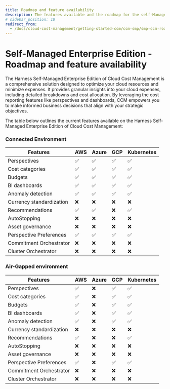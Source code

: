 ```yaml
---
title: Roadmap and feature availability
description: The features available and the roadmap for the self-Managed Enterprise edition of Harness Cloud Cost Management.
# sidebar_position: 10
redirect_from:
  - /docs/cloud-cost-management/getting-started-ccm/ccm-smp/smp-ccm-roadmap
---
```



# Self-Managed Enterprise Edition - Roadmap and feature availability
The Harness Self-Managed Enterprise Edition of Cloud Cost Management is a comprehensive solution designed to optimize your cloud resources and minimize expenses. It provides granular insights into your cloud expenses, including detailed breakdowns and cost allocation. By leveraging the cost reporting features like perspectives and dashboards, CCM empowers you to make informed business decisions that align with your strategic objectives. 

The table below outlines the current features available on the Harness Self-Managed Enterprise Edition of Cloud Cost Management:
  
### Connected Environment 

| **Features** | **AWS** | **Azure** | **GCP** | **Kubernetes** | 
| --- | --- | --- | --- | --- |
|Perspectives | ✅ | ✅  | ✅ | ✅ |
|Cost categories | ✅ | ✅ | ✅ | ✅ | 
|Budgets | ✅ | ✅ | ✅ | ✅ |
|BI dashboards | ✅ | ✅| ✅ | ✅ | 
|Anomaly detection  | ✅ | ✅ | ✅ | ✅ |
|Currency standardization | ❌ | ❌ | ❌ | ❌ | 
|Recommendations |✅ | ✅ | ❌  | ✅ | 
|AutoStopping | ❌ | ❌ | ❌ | ❌ | 
|Asset governance | ❌ | ❌ | ❌ | ❌ | 
|Perspective Preferences| ✅ | ✅ |✅ | ✅ |
|Commitment Orchestrator | ❌ | ❌ | ❌ | ❌ | 
|Cluster Orchestrator | ❌ |  ❌ | ❌ | ❌ | 


### Air-Gapped environment

| **Features** | **AWS** | **Azure** | **GCP** | **Kubernetes** | 
| --- | --- | --- | --- | --- |
|Perspectives | ✅  | ❌  | ✅   | ✅ |
|Cost categories | ✅  | ❌  | ✅   | ✅ | 
|Budgets | ✅ | ❌  | ✅   | ✅ | 
|BI dashboards |✅  | ❌  | ✅   | ✅ | 
|Anomaly detection  | ✅ | ❌  | ✅   | ✅ |
|Currency standardization | ❌ | ❌ | ❌ | ❌ | 
|Recommendations |✅ | ❌ | ❌ | ✅ | 
|AutoStopping | ❌ | ❌ | ❌ | ❌ | 
|Asset governance | ❌ | ❌ | ❌ | ❌ | 
|Perspective Preferences| ✅ | ❌  | ✅  | ✅ | 
|Commitment Orchestrator | ❌ | ❌ | ❌ | ❌ | 
|Cluster Orchestrator | ❌ | ❌ | ❌ | ❌ | 
